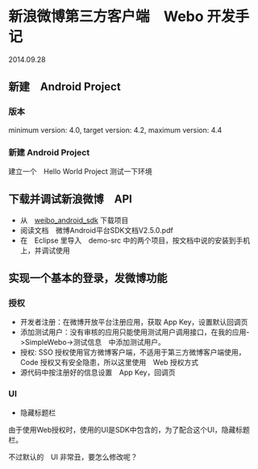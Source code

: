# 新浪微博第三方客户端　Webo 开发手记

2014.09.28

## 新建　Android Project

### 版本
minimum version: 4.0, target version: 4.2, maximum version: 4.4

### 新建 Android Project 

建立一个　Hello World Project 测试一下环境

## 下载并调试新浪微博　API

* 从　[weibo_android_sdk](https://github.com/sinaweibosdk/weibo_android_sdk) 下载项目
* 阅读文档　微博Android平台SDK文档V2.5.0.pdf
* 在　Eclipse 里导入　demo-src 中的两个项目，按文档中说的安装到手机上，并调试使用

## 实现一个基本的登录，发微博功能

### 授权

* 开发者注册：在微博开放平台注册应用，获取 App Key，设置默认回调页
* 添加测试用户：没有审核的应用只能使用测试用户调用接口，在我的应用->SimpleWebo->测试信息　中添加测试用户。
* 授权: SSO 授权使用官方微博客户端，不适用于第三方微博客户端使用，Code 授权又有安全隐患，所以这里使用　Web 授权方式
* 源代码中按注册好的信息设置　App Key，回调页

### UI

* 隐藏标题栏

由于使用Web授权时，使用的UI是SDK中包含的，为了配合这个UI，隐藏标题栏。

不过默认的　UI 非常丑，要怎么修改呢？




